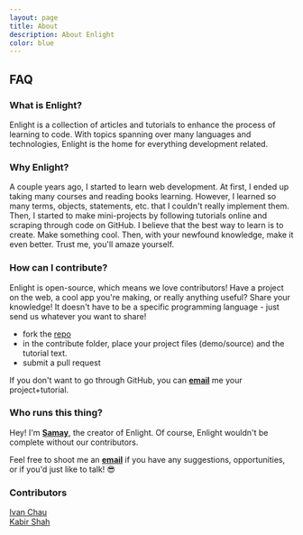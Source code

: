 ```yaml
---
layout: page
title: About
description: About Enlight
color: blue
---
```

## **FAQ**

### What is Enlight?

Enlight is a collection of articles and tutorials to enhance the process of learning to code. With topics spanning over many languages and technologies, Enlight is the home for everything development related.

### Why Enlight?

A couple years ago, I started to learn web development. At first, I ended up taking many courses and reading books learning. However, I learned so many terms, objects, statements, etc. that I couldn't really implement them. Then, I started to make mini-projects by following tutorials online and scraping through code on GitHub. I believe that the best way to learn is to create. Make something cool. Then, with your newfound knowledge, make it even better. Trust me, you'll amaze yourself.

### How can I contribute?

Enlight is open-source, which means we love contributors! Have a project on the web, a cool app you're making, or really anything useful? Share your knowledge! It doesn't have to be a specific programming language - just send us whatever you want to share!

- fork the [repo](https://github.com/TryEnlight/tryenlight.github.io)
- in the contribute folder, place your project files (demo/source) and the tutorial text.
- submit a pull request

If you don't want to go through GitHub, you can **[email](mailto:hi@shamdasani.org)** me your project+tutorial.


### Who runs this thing?

Hey! I'm **[Samay](https://shamdasani.org)**, the creator of Enlight. Of course, Enlight wouldn't be complete without our contributors.

Feel free to shoot me an **[email](mailto:techboss302@gmail.com)** if you have any suggestions, opportunities, or if you'd just like to talk! &#128526;


### Contributors
<a class="link white" href="https://ichauster.github.io/">Ivan Chau</a><br>
<a class="link white" href="https://kabir.ml">Kabir Shah</a><br>
